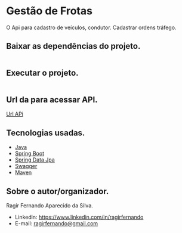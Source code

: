 # Gestão de Frotas
O Api para cadastro de veículos, condutor. Cadastrar ordens tráfego.

## Baixar as dependências do projeto.
```mvn clean install
```

## Executar o projeto.
```mvn spring-boot:run
```

## Url da para acessar API.
[Url APi ](https://ragir-ordem-trafego.herokuapp.com/swagger-ui.html)

## Tecnologias usadas.
* [Java](https://www.java.com/pt_BR/)
* [Spring Boot](https://spring.io/projects/spring-boot)
* [Spring Data Jpa](https://spring.io/projects/spring-data)
* [Swagger](https://swagger.io/)
* [Maven](https://maven.apache.org/)

## Sobre o autor/organizador.
Ragir Fernando Aparecido da Silva.

* Linkedin: https://www.linkedin.com/in/ragirfernando
* E-mail: ragirfernando@gmail.com
